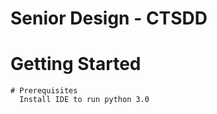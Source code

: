 # Senior Design - CTSDD
  # Getting Started
    # Prerequisites
      Install IDE to run python 3.0
      
